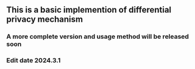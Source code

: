 ## This is a basic implemention of differential privacy mechanism
### A more complete version and usage method will be released soon
### Edit date 2024.3.1
